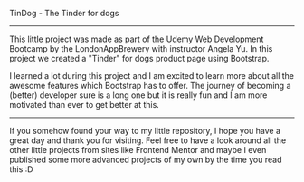 TinDog - The Tinder for dogs
____________________________________________________________________
This little project was made as part of the Udemy Web Development Bootcamp by the LondonAppBrewery with instructor Angela Yu.
In this project we created a "Tinder" for dogs product page using Bootstrap.

I learned a lot during this project and I am excited to learn more about all the awesome features which Bootstrap has to offer. The journey of becoming a (better) developer sure is a long one but it is really fun and I am more motivated than ever to get better at this.

____________________________________________________________________
If you somehow found your way to my little repository, I hope you have a great day and thank you for visiting. Feel free to have a look around all the other little projects from sites like Frontend Mentor and maybe I even published some more advanced projects of my own by the time you read this :D
